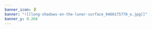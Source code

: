 ```yaml
---
banner_icon: 🗜️
banner: "![[long-shadows-on-the-lunar-surface_9460175770_o.jpg]]"
banner_y: 0.268
---
```


